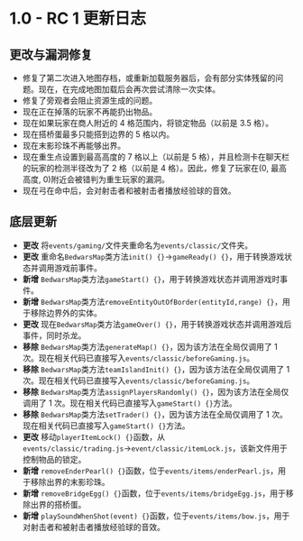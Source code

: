 # 1.0 - RC 1 更新日志

## 更改与漏洞修复

- 修复了第二次进入地图存档，或重新加载服务器后，会有部分实体残留的问题。现在，在完成地图加载后会再次尝试清除一次实体。
- 修复了旁观者会阻止资源生成的问题。
- 现在正在掉落的玩家不再能扔出物品。
- 现在如果玩家在商人附近的 4 格范围内，将锁定物品（以前是 3.5 格）。
- 现在搭桥蛋最多只能搭到边界的 5 格以内。
- 现在末影珍珠不再能够出界。
- 现在重生点设置到最高高度的 7 格以上（以前是 5 格），并且检测卡在聊天栏的玩家的检测半径改为了 2 格（以前是 4 格）。因此，修复了玩家在(0, 最高高度, 0)附近会被错判为重生玩家的漏洞。
- 现在弓在命中后，会对射击者和被射击者播放经验球的音效。

## 底层更新

- **更改** 将`events/gaming/`文件夹重命名为`events/classic/`文件夹。
- **更改** 重命名`BedwarsMap`类方法`init() {}`→`gameReady() {}`，用于转换游戏状态并调用游戏前事件。
- **新增** `BedwarsMap`类方法`gameStart() {}`，用于转换游戏状态并调用游戏时事件。
- **新增** `BedwarsMap`类方法`removeEntityOutOfBorder(entityId,range) {}`，用于移除边界外的实体。
- **更改** 现在`BedwarsMap`类方法`gameOver() {}`，用于转换游戏状态并调用游戏后事件，同时杀龙。
- **移除** `BedwarsMap`类方法`generateMap() {}`，因为该方法在全局仅调用了 1 次。现在相关代码已直接写入`events/classic/beforeGaming.js`。
- **移除** `BedwarsMap`类方法`teamIslandInit() {}`，因为该方法在全局仅调用了 1 次。现在相关代码已直接写入`events/classic/beforeGaming.js`。
- **移除** `BedwarsMap`类方法`assignPlayersRandomly() {}`，因为该方法在全局仅调用了 1 次。现在相关代码已直接写入`gameStart() {}`方法。
- **移除** `BedwarsMap`类方法`setTrader() {}`，因为该方法在全局仅调用了 1 次。现在相关代码已直接写入`gameStart() {}`方法。
- **更改** 移动`playerItemLock() {}`函数，从`events/classic/trading.js`→`event/classic/itemLock.js`，该新文件用于控制物品的锁定。
- **新增** `removeEnderPearl() {}`函数，位于`events/items/enderPearl.js`，用于移除出界的末影珍珠。
- **新增** `removeBridgeEgg() {}`函数，位于`events/items/bridgeEgg.js`，用于移除出界的搭桥蛋。
- **新增** `playSoundWhenShot(event) {}`函数，位于`events/items/bow.js`，用于对射击者和被射击者播放经验球的音效。
